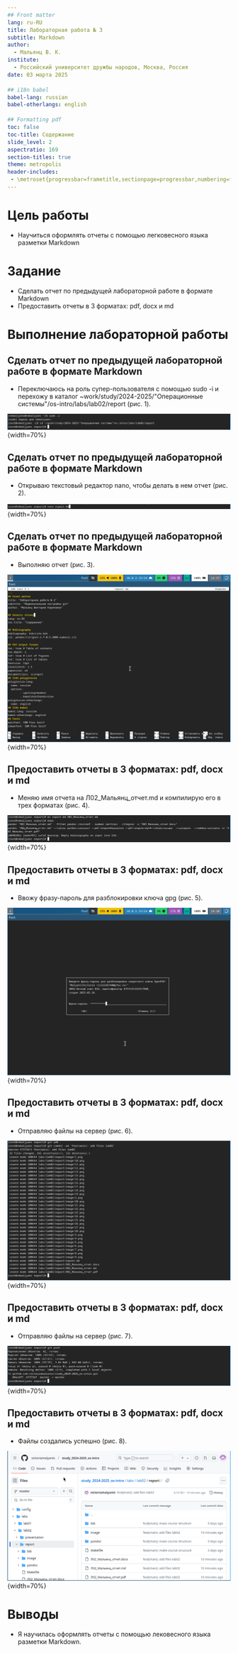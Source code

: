 ```yaml
---
## Front matter
lang: ru-RU
title: Лабораторная работа № 3
subtitle: Markdown
author:
  - Мальянц В. К.
institute:
  - Российский университет дружбы народов, Москва, Россия
date: 03 марта 2025

## i18n babel
babel-lang: russian
babel-otherlangs: english

## Formatting pdf
toc: false
toc-title: Содержание
slide_level: 2
aspectratio: 169
section-titles: true
theme: metropolis
header-includes:
 - \metroset{progressbar=frametitle,sectionpage=progressbar,numbering=fraction}
---
```


# Цель работы

- Научиться оформлять отчеты с помощью легковесного языка разметки Markdown

# Задание

- Сделать отчет по предыдущей лабораторной работе в формате Markdown
- Предоставить отчеты в 3 форматах: pdf, docx и md

# Выполнение лабораторной работы
## Сделать отчет по предыдущей лабораторной работе в формате Markdown
- Переключаюсь на роль супер-пользователя с помощью sudo -i и перехожу в каталог ~work/study/2024-2025/"Операционные системы"/os-intro/labs/lab02/report (рис. 1).

![Переключение на роль супер-пользвателя и переход в нужный каталог](image/1.png){width=70%}

## Сделать отчет по предыдущей лабораторной работе в формате Markdown

- Открываю текстовый редактор nano, чтобы делать в нем отчет (рис. 2).

![Открытие nano](image/2.png){width=70%}

## Сделать отчет по предыдущей лабораторной работе в формате Markdown

- Выполняю отчет (рис. 3).

![Выполнение отчета](image/3.png){width=70%}

## Предоставить отчеты в 3 форматах: pdf, docx и md 

- Меняю имя отчета на Л02_Мальянц_отчет.md и компилирую его в трех форматах (рис. 4).

![Компиляция отчета](image/4.png){width=70%}

## Предоставить отчеты в 3 форматах: pdf, docx и md 

- Ввожу фразу-пароль для разблокировки ключа gpg (рис. 5).

![Фраза-пароль](image/5.png){width=70%}

## Предоставить отчеты в 3 форматах: pdf, docx и md 

- Отправляю файлы на сервер (рис. 6).

![Отправка файлов на сервер](image/6.png){width=70%}

## Предоставить отчеты в 3 форматах: pdf, docx и md 

- Отправляю файлы на сервер (рис. 7}.

![Отправка файлов на сервер](image/7.png){width=70%}

## Предоставить отчеты в 3 форматах: pdf, docx и md 

- Файлы создались успешно (рис. 8).

![Файлы в GitHub](image/8.png){width=70%}

# Выводы

- Я научилась оформлять отчеты с помощью лековесного языка разметки Markdown.



